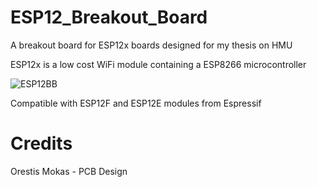 # ESP12_Breakout_Board
A breakout board for ESP12x boards designed for my thesis on HMU

ESP12x is a low cost WiFi module containing a ESP8266 microcontroller

![ESP12BB](https://github.com/user-attachments/assets/c953fc7c-2eb0-4e35-97c5-031c08389302)

Compatible with ESP12F and ESP12E modules from Espressif

# Credits
Orestis Mokas - PCB Design
